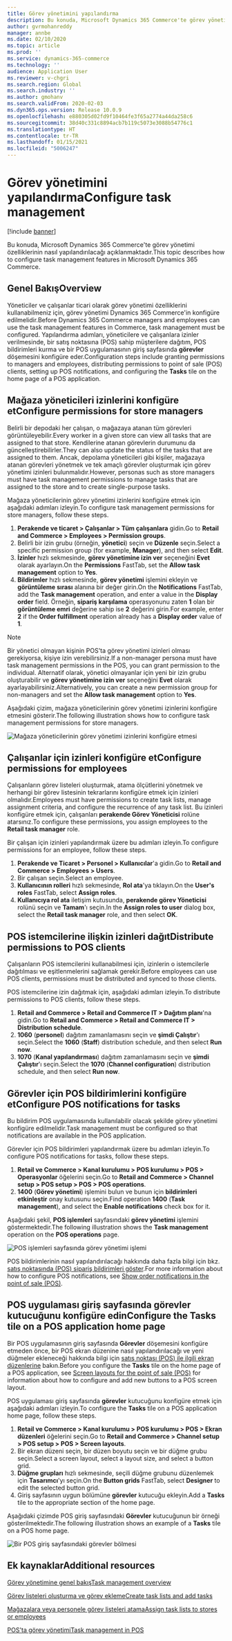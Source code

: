 ```yaml
---
title: Görev yönetimini yapılandırma
description: Bu konuda, Microsoft Dynamics 365 Commerce'te görev yönetimi özelliklerinin nasıl yapılandırılacağı açıklanmaktadır.
author: gvrmohanreddy
manager: annbe
ms.date: 02/10/2020
ms.topic: article
ms.prod: ''
ms.service: dynamics-365-commerce
ms.technology: ''
audience: Application User
ms.reviewer: v-chgri
ms.search.region: Global
ms.search.industry: ''
ms.author: gmohanv
ms.search.validFrom: 2020-02-03
ms.dyn365.ops.version: Release 10.0.9
ms.openlocfilehash: e880305d02fd9f10464fe3f65a2774a44da258c6
ms.sourcegitcommit: 38d40c331c8894acb7b119c5073e3088b54776c1
ms.translationtype: HT
ms.contentlocale: tr-TR
ms.lasthandoff: 01/15/2021
ms.locfileid: "5006247"
---
```

# <a name="configure-task-management"></a><span data-ttu-id="8df4d-103">Görev yönetimini yapılandırma</span><span class="sxs-lookup"><span data-stu-id="8df4d-103">Configure task management</span></span>

[!include [banner](includes/banner.md)]

<span data-ttu-id="8df4d-104">Bu konuda, Microsoft Dynamics 365 Commerce'te görev yönetimi özelliklerinin nasıl yapılandırılacağı açıklanmaktadır.</span><span class="sxs-lookup"><span data-stu-id="8df4d-104">This topic describes how to configure task management features in Microsoft Dynamics 365 Commerce.</span></span>

## <a name="overview"></a><span data-ttu-id="8df4d-105">Genel Bakış</span><span class="sxs-lookup"><span data-stu-id="8df4d-105">Overview</span></span>

<span data-ttu-id="8df4d-106">Yöneticiler ve çalışanlar ticari olarak görev yönetimi özelliklerini kullanabilmeniz için, görev yönetimi Dynamics 365 Commerce'in konfigüre edilmelidir.</span><span class="sxs-lookup"><span data-stu-id="8df4d-106">Before Dynamics 365 Commerce managers and employees can use the task management features in Commerce, task management must be configured.</span></span> <span data-ttu-id="8df4d-107">Yapılandırma adımları, yöneticilere ve çalışanlara izinler verilmesinde, bir satış noktasına (POS) sahip müşterilere dağıtım, POS bildirimleri kurma ve bir POS uygulamasının giriş sayfasında **görevler** döşemesini konfigüre eder.</span><span class="sxs-lookup"><span data-stu-id="8df4d-107">Configuration steps include granting permissions to managers and employees, distributing permissions to point of sale (POS) clients, setting up POS notifications, and configuring the **Tasks** tile on the home page of a POS application.</span></span>

## <a name="configure-permissions-for-store-managers"></a><span data-ttu-id="8df4d-108">Mağaza yöneticileri izinlerini konfigüre et</span><span class="sxs-lookup"><span data-stu-id="8df4d-108">Configure permissions for store managers</span></span>

<span data-ttu-id="8df4d-109">Belirli bir depodaki her çalışan, o mağazaya atanan tüm görevleri görüntüleyebilir.</span><span class="sxs-lookup"><span data-stu-id="8df4d-109">Every worker in a given store can view all tasks that are assigned to that store.</span></span> <span data-ttu-id="8df4d-110">Kendilerine atanan görevlerin durumunu da güncelleştirebilirler.</span><span class="sxs-lookup"><span data-stu-id="8df4d-110">They can also update the status of the tasks that are assigned to them.</span></span> <span data-ttu-id="8df4d-111">Ancak, depolama yöneticileri gibi kişiler, mağazaya atanan görevleri yönetmek ve tek amaçlı görevler oluşturmak için görev yönetimi izinleri bulunmalıdır.</span><span class="sxs-lookup"><span data-stu-id="8df4d-111">However, personas such as store managers must have task management permissions to manage tasks that are assigned to the store and to create single-purpose tasks.</span></span>

<span data-ttu-id="8df4d-112">Mağaza yöneticilerinin görev yönetimi izinlerini konfigüre etmek için aşağıdaki adımları izleyin.</span><span class="sxs-lookup"><span data-stu-id="8df4d-112">To configure task management permissions for store managers, follow these steps.</span></span>

1. <span data-ttu-id="8df4d-113">**Perakende ve ticaret \> Çalışanlar \> Tüm çalışanlara** gidin.</span><span class="sxs-lookup"><span data-stu-id="8df4d-113">Go to **Retail and Commerce \> Employees \> Permission groups**.</span></span>
1. <span data-ttu-id="8df4d-114">Belirli bir izin grubu (örneğin, **yönetici**) seçin ve **Düzenle** seçin.</span><span class="sxs-lookup"><span data-stu-id="8df4d-114">Select a specific permission group (for example, **Manager**), and then select **Edit**.</span></span>
1. <span data-ttu-id="8df4d-115">**İzinler** hızlı sekmesinde, **görev yönetimine izin ver** seçeneğini **Evet** olarak ayarlayın.</span><span class="sxs-lookup"><span data-stu-id="8df4d-115">On the **Permissions** FastTab, set the **Allow task management** option to **Yes**.</span></span>
1. <span data-ttu-id="8df4d-116">**Bildirimler** hızlı sekmesinde, **görev yönetimi** işlemini ekleyin ve **görüntüleme sırası** alanına bir değer girin.</span><span class="sxs-lookup"><span data-stu-id="8df4d-116">On the **Notifications** FastTab, add the **Task management** operation, and enter a value in the **Display order** field.</span></span> <span data-ttu-id="8df4d-117">Örneğin, **sipariş karşılama** operasyonunu zaten **1** olan bir **görüntüleme emri** değerine sahip ise **2** değerini girin.</span><span class="sxs-lookup"><span data-stu-id="8df4d-117">For example, enter **2** if the **Order fulfillment** operation already has a **Display order** value of **1**.</span></span>
    
> [!NOTE]
> <span data-ttu-id="8df4d-118">Bir yönetici olmayan kişinin POS'ta görev yönetimi izinleri olması gerekiyorsa, kişiye izin verebilirsiniz.</span><span class="sxs-lookup"><span data-stu-id="8df4d-118">If a non-manager persona must have task management permissions in the POS, you can grant permission to the individual.</span></span> <span data-ttu-id="8df4d-119">Alternatif olarak, yönetici olmayanlar için yeni bir izin grubu oluşturabilir ve **görev yönetimine izin ver** seçeneğini **Evet** olarak ayarlayabilirsiniz.</span><span class="sxs-lookup"><span data-stu-id="8df4d-119">Alternatively, you can create a new permission group for non-managers and set the **Allow task management** option to **Yes**.</span></span>

<span data-ttu-id="8df4d-120">Aşağıdaki çizim, mağaza yöneticilerinin görev yönetimi izinlerini konfigüre etmesini gösterir.</span><span class="sxs-lookup"><span data-stu-id="8df4d-120">The following illustration shows how to configure task management permissions for store managers.</span></span>

![Mağaza yöneticilerinin görev yönetimi izinlerini konfigüre etmesi](media/HQ-POS-Tasks-Notifications-User-Permission.png)

## <a name="configure-permissions-for-employees"></a><span data-ttu-id="8df4d-122">Çalışanlar için izinleri konfigüre et</span><span class="sxs-lookup"><span data-stu-id="8df4d-122">Configure permissions for employees</span></span>

<span data-ttu-id="8df4d-123">Çalışanların görev listeleri oluşturmak, atama ölçütlerini yönetmek ve herhangi bir görev listesinin tekrarlarını konfigüre etmek için izinleri olmalıdır.</span><span class="sxs-lookup"><span data-stu-id="8df4d-123">Employees must have permissions to create task lists, manage assignment criteria, and configure the recurrence of any task list.</span></span> <span data-ttu-id="8df4d-124">Bu izinleri konfigüre etmek için, çalışanları **perakende Görev Yöneticisi** rolüne atarsınız.</span><span class="sxs-lookup"><span data-stu-id="8df4d-124">To configure these permissions, you assign employees to the **Retail task manager** role.</span></span>

<span data-ttu-id="8df4d-125">Bir çalışan için izinleri yapılandırmak üzere bu adımları izleyin.</span><span class="sxs-lookup"><span data-stu-id="8df4d-125">To configure permissions for an employee, follow these steps.</span></span>

1. <span data-ttu-id="8df4d-126">**Perakende ve Ticaret \> Personel \> Kullanıcılar**'a gidin.</span><span class="sxs-lookup"><span data-stu-id="8df4d-126">Go to **Retail and Commerce \> Employees \> Users**.</span></span>
1. <span data-ttu-id="8df4d-127">Bir çalışan seçin.</span><span class="sxs-lookup"><span data-stu-id="8df4d-127">Select an employee.</span></span>
1. <span data-ttu-id="8df4d-128">**Kullanıcının rolleri** hızlı sekmesinde, **Rol ata**'ya tıklayın.</span><span class="sxs-lookup"><span data-stu-id="8df4d-128">On the **User's roles** FastTab, select **Assign roles**.</span></span>
1. <span data-ttu-id="8df4d-129">**Kullanıcıya rol ata** iletişim kutusunda, **perakende görev Yöneticisi** rolünü seçin ve **Tamam**'ı seçin.</span><span class="sxs-lookup"><span data-stu-id="8df4d-129">In the **Assign roles to user** dialog box, select the **Retail task manager** role, and then select **OK**.</span></span>

## <a name="distribute-permissions-to-pos-clients"></a><span data-ttu-id="8df4d-130">POS istemcilerine ilişkin izinleri dağıt</span><span class="sxs-lookup"><span data-stu-id="8df4d-130">Distribute permissions to POS clients</span></span>

<span data-ttu-id="8df4d-131">Çalışanların POS istemcilerini kullanabilmesi için, izinlerin o istemcilerle dağıtılması ve eşitlenmelerini sağlamak gerekir.</span><span class="sxs-lookup"><span data-stu-id="8df4d-131">Before employees can use POS clients, permissions must be distributed and synced to those clients.</span></span>

<span data-ttu-id="8df4d-132">POS istemcilerine izin dağıtmak için, aşağıdaki adımları izleyin.</span><span class="sxs-lookup"><span data-stu-id="8df4d-132">To distribute permissions to POS clients, follow these steps.</span></span>

1. <span data-ttu-id="8df4d-133">**Retail and Commerce \> Retail and Commerce IT \> Dağıtım planı**'na gidin.</span><span class="sxs-lookup"><span data-stu-id="8df4d-133">Go to **Retail and Commerce \> Retail and Commerce IT \> Distribution schedule**.</span></span>
1. <span data-ttu-id="8df4d-134">**1060** (**personel**) dağıtım zamanlamasını seçin ve **şimdi Çalıştır**'ı seçin.</span><span class="sxs-lookup"><span data-stu-id="8df4d-134">Select the **1060** (**Staff**) distribution schedule, and then select **Run now**.</span></span>
1. <span data-ttu-id="8df4d-135">**1070** (**Kanal yapılandırması**) dağıtım zamanlamasını seçin ve **şimdi Çalıştır**'ı seçin.</span><span class="sxs-lookup"><span data-stu-id="8df4d-135">Select the **1070** (**Channel configuration**) distribution schedule, and then select **Run now**.</span></span>

## <a name="configure-pos-notifications-for-tasks"></a><span data-ttu-id="8df4d-136">Görevler için POS bildirimlerini konfigüre et</span><span class="sxs-lookup"><span data-stu-id="8df4d-136">Configure POS notifications for tasks</span></span>

<span data-ttu-id="8df4d-137">Bu bildirim POS uygulamasında kullanılabilir olacak şekilde görev yönetimi konfigüre edilmelidir.</span><span class="sxs-lookup"><span data-stu-id="8df4d-137">Task management must be configured so that notifications are available in the POS application.</span></span>

<span data-ttu-id="8df4d-138">Görevler için POS bildirimleri yapılandırmak üzere bu adımları izleyin.</span><span class="sxs-lookup"><span data-stu-id="8df4d-138">To configure POS notifications for tasks, follow these steps.</span></span>

1. <span data-ttu-id="8df4d-139">**Retail ve Commerce \> Kanal kurulumu \> POS kurulumu \> POS \> Operasyonlar** öğelerini seçin.</span><span class="sxs-lookup"><span data-stu-id="8df4d-139">Go to **Retail and Commerce \> Channel setup \> POS setup \> POS \> POS operations**.</span></span>
1. <span data-ttu-id="8df4d-140">**1400** (**Görev yönetimi**) işlemini bulun ve bunun için **bildirimleri etkinleştir** onay kutusunu seçin.</span><span class="sxs-lookup"><span data-stu-id="8df4d-140">Find operation **1400** (**Task management**), and select the **Enable notifications** check box for it.</span></span>

<span data-ttu-id="8df4d-141">Aşağıdaki şekil, **POS işlemleri** sayfasındaki **görev yönetimi** işlemini göstermektedir.</span><span class="sxs-lookup"><span data-stu-id="8df4d-141">The following illustration shows the **Task management** operation on the **POS operations** page.</span></span>

![POS işlemleri sayfasında görev yönetimi işlemi](media/HQ-POS-Tasks-Notifications.png)

<span data-ttu-id="8df4d-143">POS bildirimlerinin nasıl yapılandırılacağı hakkında daha fazla bilgi için bkz. [satış noktasında (POS) sipariş bildirimleri göster](notifications-pos.md).</span><span class="sxs-lookup"><span data-stu-id="8df4d-143">For more information about how to configure POS notifications, see [Show order notifications in the point of sale (POS)](notifications-pos.md).</span></span>

## <a name="configure-the-tasks-tile-on-a-pos-application-home-page"></a><span data-ttu-id="8df4d-144">POS uygulaması giriş sayfasında görevler kutucuğunu konfigüre edin</span><span class="sxs-lookup"><span data-stu-id="8df4d-144">Configure the Tasks tile on a POS application home page</span></span>

<span data-ttu-id="8df4d-145">Bir POS uygulamasının giriş sayfasında **Görevler** döşemesini konfigüre etmeden önce, bir POS ekran düzenine nasıl yapılandırılacağı ve yeni düğmeler ekleneceği hakkında bilgi için [satış noktası (POS) ile ilgili ekran düzenlerine](pos-screen-layouts.md) bakın.</span><span class="sxs-lookup"><span data-stu-id="8df4d-145">Before you configure the **Tasks** tile on the home page of a POS application, see [Screen layouts for the point of sale (POS)](pos-screen-layouts.md) for information about how to configure and add new buttons to a POS screen layout.</span></span>

<span data-ttu-id="8df4d-146">POS uygulaması giriş sayfasında **görevler** kutucuğunu konfigüre etmek için aşağıdaki adımları izleyin.</span><span class="sxs-lookup"><span data-stu-id="8df4d-146">To configure the **Tasks** tile on a POS application home page, follow these steps.</span></span>

1. <span data-ttu-id="8df4d-147">**Retail ve Commerce \> Kanal kurulumu \> POS kurulumu \> POS \> Ekran düzenleri** öğelerini seçin.</span><span class="sxs-lookup"><span data-stu-id="8df4d-147">Go to **Retail and Commerce \> Channel setup \> POS setup \> POS \> Screen layouts**.</span></span>
1. <span data-ttu-id="8df4d-148">Bir ekran düzeni seçin, bir düzen boyutu seçin ve bir düğme grubu seçin.</span><span class="sxs-lookup"><span data-stu-id="8df4d-148">Select a screen layout, select a layout size, and select a button grid.</span></span>
1. <span data-ttu-id="8df4d-149">**Düğme grupları** hızlı sekmesinde, seçili düğme grubunu düzenlemek için **Tasarımcı**'yı seçin.</span><span class="sxs-lookup"><span data-stu-id="8df4d-149">On the **Button grids** FastTab, select **Designer** to edit the selected button grid.</span></span>
1. <span data-ttu-id="8df4d-150">Giriş sayfasının uygun bölümüne **görevler** kutucuğu ekleyin.</span><span class="sxs-lookup"><span data-stu-id="8df4d-150">Add a **Tasks** tile to the appropriate section of the home page.</span></span>

<span data-ttu-id="8df4d-151">Aşağıdaki çizimde POS giriş sayfasındaki **Görevler** kutucuğunun bir örneği gösterilmektedir.</span><span class="sxs-lookup"><span data-stu-id="8df4d-151">The following illustration shows an example of a **Tasks** tile on a POS home page.</span></span>

![Bir POS giriş sayfasındaki görevler bölmesi](media/POS-home-screen-tasks-button-image.png)

## <a name="additional-resources"></a><span data-ttu-id="8df4d-153">Ek kaynaklar</span><span class="sxs-lookup"><span data-stu-id="8df4d-153">Additional resources</span></span>

[<span data-ttu-id="8df4d-154">Görev yönetimine genel bakış</span><span class="sxs-lookup"><span data-stu-id="8df4d-154">Task management overview</span></span>](task-mgmt-overview.md)

[<span data-ttu-id="8df4d-155">Görev listeleri oluşturma ve görev ekleme</span><span class="sxs-lookup"><span data-stu-id="8df4d-155">Create task lists and add tasks</span></span>](task-mgmt-create-lists.md)

[<span data-ttu-id="8df4d-156">Mağazalara veya personele görev listeleri atama</span><span class="sxs-lookup"><span data-stu-id="8df4d-156">Assign task lists to stores or employees</span></span>](task-mgmt-assign-lists.md)

[<span data-ttu-id="8df4d-157">POS'ta görev yönetimi</span><span class="sxs-lookup"><span data-stu-id="8df4d-157">Task management in POS</span></span>](task-mgmt-POS.md)
